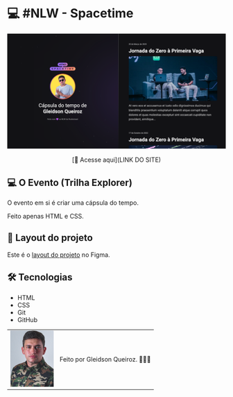 # 💻 #NLW - Spacetime

<img src="./assets/imagem-do-projeto.png" alt="Imagem do projeto" />

<div align="center">

[🚀 Acesse aqui](LINK DO SITE)

</div>

## 💻 O Evento (Trilha Explorer)

O evento em si é criar uma cápsula do tempo.

Feito apenas HTML e CSS.

## 🎨 Layout do projeto

Este é o <a href="https://www.figma.com/file/S3GjDZOeJ2sZd7JyDp5Slm/C%C3%A1psula-do-tempo-%E2%80%A2-Trilha-Explorer-(Community)?type=design&node-id=306-3&t=wtDOAkhK6RbZ8VTU-0">layout do projeto</a> no Figma.

## 🛠 Tecnologias

- HTML
- CSS
- Git
- GitHub

<table>
  <tr>
    <td>
     <img src="./assets/avatar-gleidsonqueiroz.png" alt="Avatar gleidson queiroz" width="100px"/>
    </td>
    <td>
      Feito por Gleidson Queiroz.</a> 🙋🏼‍♂️
    </td>
  </tr>
</table>
